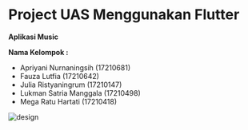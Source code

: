 # Project UAS Menggunakan Flutter 

<strong>Aplikasi Music</strong>


<strong>Nama Kelompok :</strong> <br>
- Apriyani Nurnaningsih (17210681) <br>
- Fauza Lutfia (17210642) <br>
- Julia Ristyaningrum (17210147) <br>
- Lukman Satria Manggala (17210498) <br>
- Mega Ratu Hartati (17210418) <br>

![design](https://github.com/fzltf/Music-App-ListenMe/assets/92301092/fcc62e81-f44e-40e6-bb60-d3e66dc316a5)
